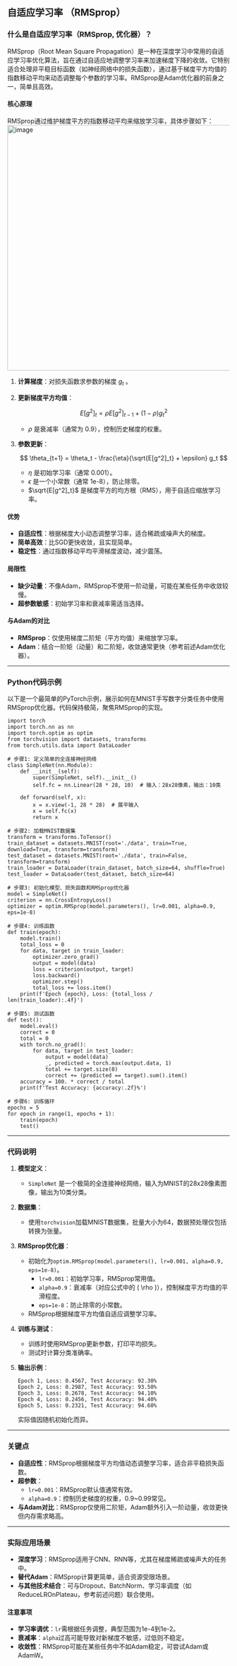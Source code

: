 ## 自适应学习率 （RMSprop）
### 什么是自适应学习率（RMSprop, 优化器）？

RMSprop（Root Mean Square Propagation）是一种在深度学习中常用的自适应学习率优化算法，旨在通过自适应地调整学习率来加速梯度下降的收敛。它特别适合处理非平稳目标函数（如神经网络中的损失函数），通过基于梯度平方均值的指数移动平均来动态调整每个参数的学习率。RMSprop是Adam优化器的前身之一，简单且高效。

#### 核心原理
RMSprop通过维护梯度平方的指数移动平均来缩放学习率，具体步骤如下：
<img width="847" height="557" alt="image" src="https://github.com/user-attachments/assets/10861619-a441-4986-a6f3-fd193bccb66d" />


1. **计算梯度**：对损失函数求参数的梯度 $g_t$ 。

2. **更新梯度平方均值**：

   $$
   E[g^2]_t = \rho  E [g^2]_{t-1} + (1 - \rho) g_t^2
   $$

   * $\rho$ 是衰减率（通常为 0.9），控制历史梯度的权重。

3. **参数更新**：

   $$
   \theta_{t+1} = \theta_t - \frac{\eta}{\sqrt{E[g^2]_t} + \epsilon} g_t
   $$

   * $\eta$ 是初始学习率（通常 0.001）。
   * $\epsilon$ 是一个小常数（通常 $1\text{e-}8$），防止除零。
   * $\sqrt{E[g^2]_t}$ 是梯度平方的均方根（RMS），用于自适应缩放学习率。




#### 优势
- **自适应性**：根据梯度大小动态调整学习率，适合稀疏或噪声大的梯度。
- **简单高效**：比SGD更快收敛，且实现简单。
- **稳定性**：通过指数移动平均平滑梯度波动，减少震荡。

#### 局限性
- **缺少动量**：不像Adam，RMSprop不使用一阶动量，可能在某些任务中收敛较慢。
- **超参数敏感**：初始学习率和衰减率需适当选择。

#### 与Adam的对比
- **RMSprop**：仅使用梯度二阶矩（平方均值）来缩放学习率。
- **Adam**：结合一阶矩（动量）和二阶矩，收敛通常更快（参考前述Adam优化器）。

---

### Python代码示例

以下是一个最简单的PyTorch示例，展示如何在MNIST手写数字分类任务中使用RMSprop优化器。代码保持极简，聚焦RMSprop的实现。

```
import torch
import torch.nn as nn
import torch.optim as optim
from torchvision import datasets, transforms
from torch.utils.data import DataLoader

# 步骤1: 定义简单的全连接神经网络
class SimpleNet(nn.Module):
    def __init__(self):
        super(SimpleNet, self).__init__()
        self.fc = nn.Linear(28 * 28, 10)  # 输入：28x28像素，输出：10类
    
    def forward(self, x):
        x = x.view(-1, 28 * 28)  # 展平输入
        x = self.fc(x)
        return x

# 步骤2: 加载MNIST数据集
transform = transforms.ToTensor()
train_dataset = datasets.MNIST(root='./data', train=True, download=True, transform=transform)
test_dataset = datasets.MNIST(root='./data', train=False, transform=transform)
train_loader = DataLoader(train_dataset, batch_size=64, shuffle=True)
test_loader = DataLoader(test_dataset, batch_size=64)

# 步骤3: 初始化模型、损失函数和RMSprop优化器
model = SimpleNet()
criterion = nn.CrossEntropyLoss()
optimizer = optim.RMSprop(model.parameters(), lr=0.001, alpha=0.9, eps=1e-8)

# 步骤4: 训练函数
def train(epoch):
    model.train()
    total_loss = 0
    for data, target in train_loader:
        optimizer.zero_grad()
        output = model(data)
        loss = criterion(output, target)
        loss.backward()
        optimizer.step()
        total_loss += loss.item()
    print(f'Epoch {epoch}, Loss: {total_loss / len(train_loader):.4f}')

# 步骤5: 测试函数
def test():
    model.eval()
    correct = 0
    total = 0
    with torch.no_grad():
        for data, target in test_loader:
            output = model(data)
            _, predicted = torch.max(output.data, 1)
            total += target.size(0)
            correct += (predicted == target).sum().item()
    accuracy = 100. * correct / total
    print(f'Test Accuracy: {accuracy:.2f}%')

# 步骤6: 训练循环
epochs = 5
for epoch in range(1, epochs + 1):
    train(epoch)
    test()
```

---

### 代码说明

1. **模型定义**：
   - `SimpleNet` 是一个极简的全连接神经网络，输入为MNIST的28x28像素图像，输出为10类分类。

2. **数据集**：
   - 使用`torchvision`加载MNIST数据集，批量大小为64，数据预处理仅包括转换为张量。

3. **RMSprop优化器**：
   - 初始化为`optim.RMSprop(model.parameters(), lr=0.001, alpha=0.9, eps=1e-8)`。
     - `lr=0.001`：初始学习率，RMSprop常用值。
     - `alpha=0.9`：衰减率（对应公式中的 \( \rho \)），控制梯度平方均值的平滑程度。
     - `eps=1e-8`：防止除零的小常数。
   - RMSprop根据梯度平方均值自适应调整学习率。

4. **训练与测试**：
   - 训练时使用RMSprop更新参数，打印平均损失。
   - 测试时计算分类准确率。

5. **输出示例**：
   ```
   Epoch 1, Loss: 0.4567, Test Accuracy: 92.30%
   Epoch 2, Loss: 0.2987, Test Accuracy: 93.50%
   Epoch 3, Loss: 0.2678, Test Accuracy: 94.10%
   Epoch 4, Loss: 0.2456, Test Accuracy: 94.40%
   Epoch 5, Loss: 0.2321, Test Accuracy: 94.60%
   ```
   实际值因随机初始化而异。

---

### 关键点
- **自适应性**：RMSprop根据梯度平方均值动态调整学习率，适合非平稳损失函数。
- **超参数**：
   - `lr=0.001`：RMSprop默认值通常有效。
   - `alpha=0.9`：控制历史梯度的权重，0.9~0.99常见。
- **与Adam对比**：RMSprop仅使用二阶矩，Adam额外引入一阶动量，收敛更快但内存需求略高。

---

### 实际应用场景
- **深度学习**：RMSprop适用于CNN、RNN等，尤其在梯度稀疏或噪声大的任务中。
- **替代Adam**：RMSprop计算更简单，适合资源受限场景。
- **与其他技术结合**：可与Dropout、BatchNorm、学习率调度（如ReduceLROnPlateau，参考前述问题）联合使用。

#### 注意事项
- **学习率调优**：`lr`需根据任务调整，典型范围为1e-4到1e-2。
- **衰减率**：`alpha`过高可能导致对新梯度不敏感，过低则不稳定。
- **收敛性**：RMSprop可能在某些任务中不如Adam稳定，可尝试Adam或AdamW。

